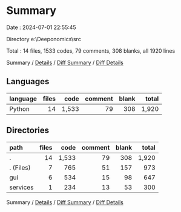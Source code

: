 # Summary

Date : 2024-07-01 22:55:45

Directory e:\\Deeponomics\\src

Total : 14 files,  1533 codes, 79 comments, 308 blanks, all 1920 lines

Summary / [Details](details.md) / [Diff Summary](diff.md) / [Diff Details](diff-details.md)

## Languages
| language | files | code | comment | blank | total |
| :--- | ---: | ---: | ---: | ---: | ---: |
| Python | 14 | 1,533 | 79 | 308 | 1,920 |

## Directories
| path | files | code | comment | blank | total |
| :--- | ---: | ---: | ---: | ---: | ---: |
| . | 14 | 1,533 | 79 | 308 | 1,920 |
| . (Files) | 7 | 765 | 51 | 157 | 973 |
| gui | 6 | 534 | 15 | 98 | 647 |
| services | 1 | 234 | 13 | 53 | 300 |

Summary / [Details](details.md) / [Diff Summary](diff.md) / [Diff Details](diff-details.md)